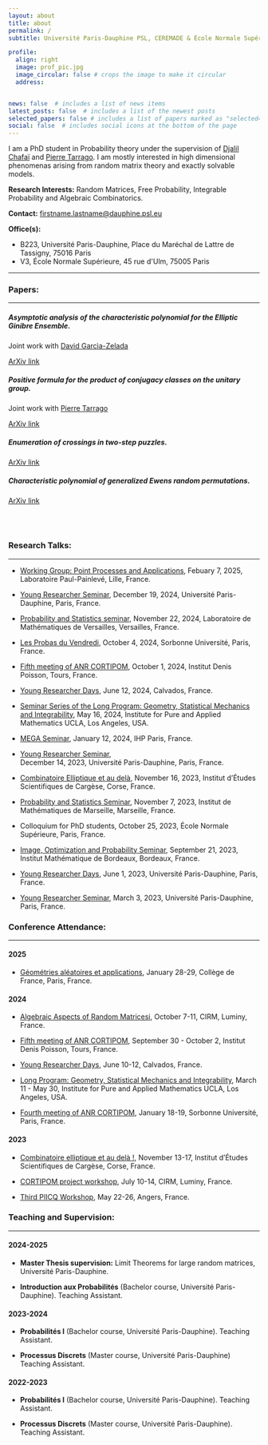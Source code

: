 ```yaml
---
layout: about
title: about
permalink: /
subtitle: Université Paris-Dauphine PSL, CEREMADE & École Normale Supérieure, DMA.

profile:
  align: right
  image: prof_pic.jpg
  image_circular: false # crops the image to make it circular
  address: 


news: false  # includes a list of news items
latest_posts: false  # includes a list of the newest posts
selected_papers: false # includes a list of papers marked as "selected={true}"
social: false  # includes social icons at the bottom of the page
---
```


I am a PhD student in Probability theory under the supervision of [Djalil Chafaï](https://djalil.chafai.net/wiki/) and [Pierre Tarrago](http://tarrago.perso.math.cnrs.fr). I am mostly interested in high dimensional phenomenas arising from random matrix theory and exactly solvable models. 

**Research Interests:** Random Matrices, Free Probability, Integrable Probability and Algebraic Combinatorics.

**Contact:** firstname.lastname@dauphine.psl.eu

**Office(s):** 
- B223, Université Paris-Dauphine, Place du Maréchal de Lattre de Tassigny, 75016 Paris
- V3, École Normale Supérieure, 45 rue d'Ulm, 75005 Paris

---

### Papers:
---


##### **Asymptotic analysis of the characteristic polynomial for the Elliptic Ginibre Ensemble.** 

Joint work with [David Garcìa-Zelada](https://davidgarciaz.wixsite.com/math)

[ArXiv link](http://arxiv.org/abs/2306.16720) 


##### **Positive formula for the product of conjugacy classes on the unitary group.**

Joint work with [Pierre Tarrago](https://tarrago.perso.math.cnrs.fr)

[ArXiv link](https://arxiv.org/abs/2405.06723)


##### **Enumeration of crossings in two-step puzzles.**

[ArXiv link](http://arxiv.org/abs/2411.08412)


##### **Characteristic polynomial of generalized Ewens random permutations.**

[ArXiv link](http://arxiv.org/abs/2504.01484)

 <br>
 <br>

### Research Talks:
---

- [Working Group: Point Processes and Applications](https://math.univ-lille.fr/agenda/groupes-de-travail), 
Febuary 7, 2025, Laboratoire Paul-Painlevé, Lille, France. 

- [Young Researcher Seminar](https://www.ceremade.dauphine.fr/en/seminars/young-researcher-seminar.html), 
December 19, 2024, Université Paris-Dauphine, Paris, France.

- [Probability and Statistics seminar](https://lmv.math.cnrs.fr/seminaires/seminaires/), November 22, 2024, 
Laboratoire de Mathématiques de Versailles, Versailles, France. 

- [Les Probas du Vendredi](https://www.lpsm.paris/seminaires/probasduvendredi/index), October 4, 2024, Sorbonne Université, Paris, France.

- [Fifth meeting of ANR CORTIPOM](https://idpoisson.fr/rostam/post/cortipom_automne_24/), October 1, 2024, Institut Denis Poisson, Tours, France. 

- [Young Researcher Days](https://sites.google.com/view/young-researchers-days/), June 12, 2024, Calvados, France.

- [Seminar Series of the Long Program: Geometry, Statistical Mechanics and Integrability](https://www.ipam.ucla.edu/programs/long-programs/geometry-statistical-mechanics-and-integrability/), 
May 16, 2024, Institute for Pure and Applied Mathematics UCLA, Los Angeles, USA.

- [MEGA Seminar](https://www.ceremade.dauphine.fr/dokuwiki/mega:seminaire), January 12, 2024, IHP Paris, France.

- [Young Researcher Seminar](https://www.ceremade.dauphine.fr/en/seminars/young-researcher-seminar.html),  
December 14, 2023, Université Paris-Dauphine, Paris, France.

- [Combinatoire Elliptique et au delà](https://cargesecombinepic.wp.imt.fr), November 16, 2023,
Institut d’Études Scientifiques de Cargèse, Corse, France.

- [Probability and Statistics Seminar](https://www.i2m.univ-amu.fr/agenda/seminaires/probabilites-et-statistique/), November 7, 2023,
Institut de Mathématiques de Marseille, Marseille, France.

- Colloquium for PhD students, October 25, 2023, École Normale Supérieure, Paris, France.

- [Image, Optimization and Probability Seminar](https://www.math.u-bordeaux.fr/imb/seminaire-images-optimisation-et-probabilites), 
September 21, 2023, Institut Mathématique de Bordeaux, Bordeaux, France. 

- [Young Researcher Days](https://young-researcher-days.github.io/presentations/), June 1, 2023, 
Université Paris-Dauphine, Paris, France.

- [Young Researcher Seminar](https://www.ceremade.dauphine.fr/en/seminars/young-researcher-seminar.html), March 3, 2023, 
Université Paris-Dauphine, Paris, France.


### Conference Attendance:
---

#### 2025

- [Géométries aléatoires et applications](https://www.college-de-france.fr/fr/agenda/colloque/geometries-aleatoires-et-applications), 
January 28-29, Collège de France, Paris, France.


#### 2024

- [Algebraic Aspects of Random Matricesi](https://conferences.cirm-math.fr/3052.html), October 7-11, CIRM, Luminy, France. 

- [Fifth meeting of ANR CORTIPOM](https://idpoisson.fr/rostam/post/cortipom_automne_24/), September 30 - October 2, Institut Denis Poisson, Tours, France. 

- [Young Researcher Days](https://sites.google.com/view/young-researchers-days/), June 10-12, Calvados, France.

- [Long Program: Geometry, Statistical Mechanics and Integrability](https://www.ipam.ucla.edu/programs/long-programs/geometry-statistical-mechanics-and-integrability/), 
March 11 - May 30, Institute for Pure and Applied Mathematics UCLA, Los Angeles, USA.

- [Fourth meeting of ANR CORTIPOM](https://tarrago.perso.math.cnrs.fr/Quatrieme_rencontre_ANR_Cortipom.html), January 18-19, Sorbonne Université, Paris, France. 


#### 2023

- [Combinatoire elliptique et au delà !](https://cargesecombinepic.wp.imt.fr), November 13-17, Institut d’Études Scientifiques de Cargèse, Corse, France. 

- [CORTIPOM project workshop](https://conferences.cirm-math.fr/2932.html), July 10-14, CIRM, Luminy, France. 

- [Third PIICQ Workshop](https://piicq.pages.math.cnrs.fr/PIICQW3/), May 22-26, Angers, France. 


### Teaching and Supervision: 
---

#### 2024-2025

- **Master Thesis supervision:** Limit Theorems for large random matrices, Université Paris-Dauphine. 

- **Introduction aux Probabilités** (Bachelor course, Université Paris-Dauphine). Teaching Assistant.

#### 2023-2024

- **Probabilités I** (Bachelor course, Université Paris-Dauphine). Teaching Assistant.

- **Processus Discrets** (Master course, Université Paris-Dauphine) Teaching Assistant. 

#### 2022-2023

- **Probabilités I** (Bachelor course, Université Paris-Dauphine). Teaching Assistant.

- **Processus Discrets** (Master course, Université Paris-Dauphine). Teaching Assistant. 



